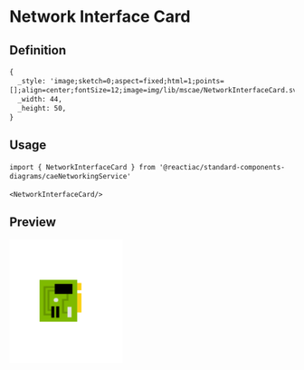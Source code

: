 # Network Interface Card

## Definition

```
{
  _style: 'image;sketch=0;aspect=fixed;html=1;points=[];align=center;fontSize=12;image=img/lib/mscae/NetworkInterfaceCard.svg;strokeColor=none;',
  _width: 44,
  _height: 50,
}
```

## Usage

```
import { NetworkInterfaceCard } from '@reactiac/standard-components-diagrams/caeNetworkingService'

<NetworkInterfaceCard/>
```

## Preview

<img src="./network-interface-card.png" width="200"/>
